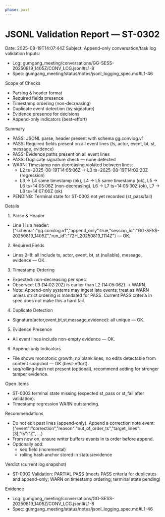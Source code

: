 ```yaml
---
phase: past
---
```


# JSONL Validation Report — ST-0302
Date: 2025-08-19T14:07:44Z
Subject: Append-only conversation/task log validation
Inputs:
- Log: gumgang_meeting/conversations/GG-SESS-20250819_1405Z/CONV_LOG.jsonl#L1-8
- Spec: gumgang_meeting/status/notes/jsonl_logging_spec.md#L1-46

Scope of Checks
- Parsing & header format
- Required fields presence
- Timestamp ordering (non-decreasing)
- Duplicate event detection (by signature)
- Evidence presence for decisions
- Append-only indicators (best-effort)

Summary
- PASS: JSONL parse, header present with schema gg.convlog.v1
- PASS: Required fields present on all event lines (ts, actor, event, bt, st, message, evidence)
- PASS: Evidence paths present on all event lines
- PASS: Duplicate signature check — none detected
- WARN: Timestamp non-decreasing violated between lines:
  - L2 ts=2025-08-19T14:05:06Z → L3 ts=2025-08-19T14:02:20Z (regression)
  - L3 → L4 same timestamp (ok), L4 → L5 same timestamp (ok), L5 → L6 ts=14:05:06Z (non-decreasing), L6 → L7 ts=14:05:30Z (ok), L7 → L8 ts=14:07:00Z (ok)
- PENDING: Terminal state for ST-0302 not yet recorded (st_pass/fail)

Details

1) Parse & Header
- Line 1 is a header: {"schema":"gg.convlog.v1","append_only":true,"session_id":"GG-SESS-20250819_1405Z","run_id":"72H_20250819_1114Z"} — OK.

2) Required Fields
- Lines 2–8: all include ts, actor, event, bt, st (nullable), message, evidence — OK.

3) Timestamp Ordering
- Expected: non-decreasing per spec.
- Observed: L3 (14:02:20Z) is earlier than L2 (14:05:06Z) → WARN.
- Note: Append-only systems may ingest late events; treat as WARN unless strict ordering is mandated for PASS. Current PASS criteria in spec does not make this a hard fail.

4) Duplicate Detection
- Signature(actor,event,bt,st,message,evidence): all unique — OK.

5) Evidence Presence
- All event lines include non-empty evidence — OK.

6) Append-only Indicators
- File shows monotonic growth; no blank lines; no edits detectable from content snapshot — OK (best-effort).
- seq/rolling-hash not present (optional), recommend adding for stronger tamper evidence.

Open Items
- ST-0302 terminal state missing (expected st_pass or st_fail after validation).
- Timestamp regression WARN outstanding.

Recommendations
- Do not edit past lines (append-only). Append a correction note event:
  {"event":"correction","reason":"out_of_order_ts","target_lines":[3],"ts":"<now>Z", ...}
- From now on, ensure writer buffers events in ts order before append.
- Optionally add:
  - seq field (incremental)
  - rolling hash anchor stored in status/evidence

Verdict (current log snapshot)
- ST-0302 Validation: PARTIAL PASS (meets PASS criteria for duplicates and append-only; WARN on timestamp ordering; terminal state pending)

Evidence
- Log: gumgang_meeting/conversations/GG-SESS-20250819_1405Z/CONV_LOG.jsonl#L1-8
- Spec: gumgang_meeting/status/notes/jsonl_logging_spec.md#L1-46